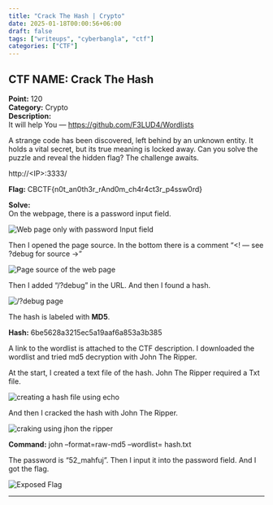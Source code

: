 ```yaml
---
title: "Crack The Hash | Crypto"
date: 2025-01-18T00:00:56+06:00
draft: false
tags: ["writeups", "cyberbangla", "ctf"]
categories: ["CTF"]
---
```

## CTF NAME: Crack The Hash
**Point:** 120  
**Category:** Crypto  
**Description:**  
It will help You — https://github.com/F3LUD4/Wordlists

A strange code has been discovered, left behind by an unknown entity. It holds a vital secret, but its true meaning is locked away. Can you solve the puzzle and reveal the hidden flag? The challenge awaits.

http://\<IP>:3333/

**Flag:** CBCTF{n0t_an0th3r_rAnd0m_ch4r4ct3r_p4ssw0rd}

**Solve:**  
On the webpage, there is a password input field.  

![Web page only with password Input field](https://miro.medium.com/v2/resize:fit:640/format:webp/1*5fyFSiH4B9pa-vGfu89s6g.png)

Then I opened the page source. In the bottom there is a comment “<! — see ?debug for source →”  
  
![Page source of the web page](https://miro.medium.com/v2/resize:fit:1400/format:webp/1*uRnqoD3L_I08Fc0mjbi2oQ.png)  

Then I added “/?debug” in the URL. And then I found a hash.  

![/?debug page](https://miro.medium.com/v2/resize:fit:828/format:webp/1*cIBQZIBC_RJIjqFbTPZhpg.png)

The hash is labeled with **MD5**.

**Hash:** 6be5628a3215ec5a19aaf6a853a3b385

A link to the wordlist is attached to the CTF description. I downloaded the wordlist and tried md5 decryption with John The Ripper.

At the start, I created a text file of the hash. John The Ripper required a Txt file.  

![creating a hash file using echo](https://miro.medium.com/v2/resize:fit:1400/format:webp/1*qrK8A5h_Ja9DdgS4miXYXg.png)  

And then I cracked the hash with John The Ripper.  

![craking using jhon the ripper](https://miro.medium.com/v2/resize:fit:1400/format:webp/1*dcqUWYlGJ-T18bSdpreE1w.png)  

**Command:** john –format=raw-md5 –wordlist=<wordlist path> hash.txt

The password is “52_mahfuj”. Then I input it into the password field. And I got the flag.  

![Exposed Flag](https://miro.medium.com/v2/resize:fit:750/format:webp/1*c15RdqFt54N13vuLRfX6Gg.png)  

---